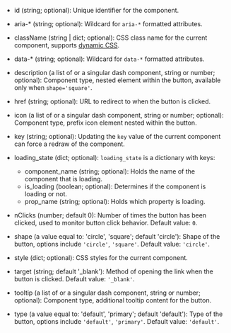 - id (string; optional):
    Unique identifier for the component.

- aria-* (string; optional):
    Wildcard for `aria-*` formatted attributes.

- className (string | dict; optional):
    CSS class name for the current component, supports [dynamic CSS](/advanced-classname).

- data-* (string; optional):
    Wildcard for `data-*` formatted attributes.

- description (a list of or a singular dash component, string or number; optional):
    Component type, nested element within the button, available only when `shape='square'`.

- href (string; optional):
    URL to redirect to when the button is clicked.

- icon (a list of or a singular dash component, string or number; optional):
    Component type, prefix icon element nested within the button.

- key (string; optional):
    Updating the `key` value of the current component can force a redraw of the component.

- loading_state (dict; optional):
    `loading_state` is a dictionary with keys:
    - component_name (string; optional):
        Holds the name of the component that is loading.
    - is_loading (boolean; optional):
        Determines if the component is loading or not.
    - prop_name (string; optional):
        Holds which property is loading.

- nClicks (number; default 0):
    Number of times the button has been clicked, used to monitor button click behavior. Default value: `0`.

- shape (a value equal to: 'circle', 'square'; default 'circle'):
    Shape of the button, options include `'circle'`, `'square'`. Default value: `'circle'`.

- style (dict; optional):
    CSS styles for the current component.

- target (string; default '_blank'):
    Method of opening the link when the button is clicked. Default value: `'_blank'`.

- tooltip (a list of or a singular dash component, string or number; optional):
    Component type, additional tooltip content for the button.

- type (a value equal to: 'default', 'primary'; default 'default'):
    Type of the button, options include `'default'`, `'primary'`. Default value: `'default'`.
